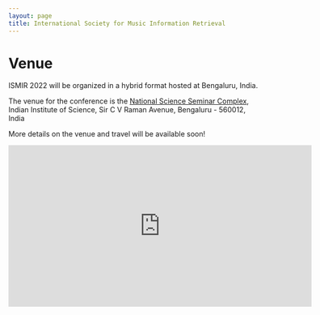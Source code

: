 ```yaml
---
layout: page
title: International Society for Music Information Retrieval
---
```

# Venue
ISMIR 2022 will be organized in a hybrid format hosted at Bengaluru, India. 

The venue for the conference is the [National Science Seminar Complex](https://iisc.ac.in/auditoria-and-seminar-halls/), Indian Institute of Science, Sir C V Raman Avenue, Bengaluru - 560012, India

More details on the venue and travel will be available soon!

<iframe width="600" height="320" src="https://www.youtube.com/embed/F1mYxLbYHfg" title="YouTube video player" frameborder="0" allow="accelerometer; autoplay; clipboard-write; encrypted-media; gyroscope; picture-in-picture" allowfullscreen></iframe>
